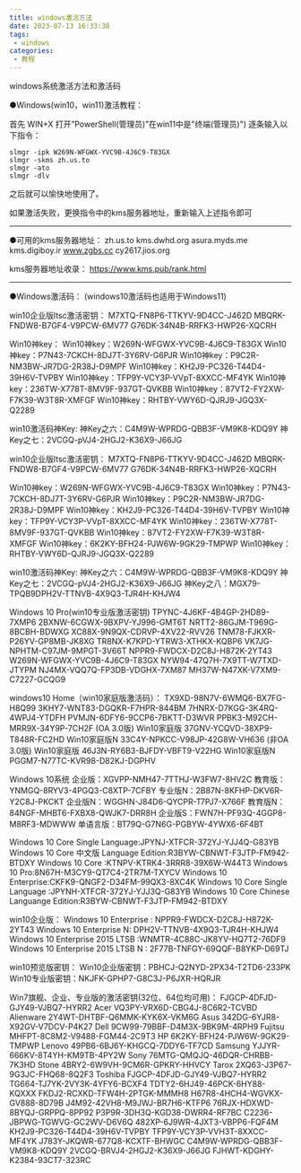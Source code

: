 ```yaml
---
title: windows激活方法
date: 2023-07-13 16:33:38
tags:
 - windows
categories:
 - 教程
---
```

windows系统激活方法和激活码
<!-- more -->
●Windows(win10，win11)激活教程：

首先 WIN+X 打开”PowerShell(管理员)”在win11中是"终端(管理员)")
逐条输入以下指令：

    slmgr -ipk W269N-WFGWX-YVC9B-4J6C9-T83GX
    slmgr -skms zh.us.to
    slmgr -ato
    slmgr -dlv

之后就可以愉快地使用了。

如果激活失败，更换指令中的kms服务器地址，重新输入上述指令即可

-----------------------------------------------------------------------------

●可用的kms服务器地址：
zh.us.to
kms.dwhd.org
asura.myds.me
kms.digiboy.ir
www.zgbs.cc
cy2617.jios.org

kms服务器地址收录：
https://www.kms.pub/rank.html

------------------------------------------------------------------------------

●Windows激活码：
(windows10激活码也适用于Windows11)

win10企业版ltsc激活密钥：
M7XTQ-FN8P6-TTKYV-9D4CC-J462D
MBQRK-FNDW8-B7GF4-V9PCW-6MV77
G76DK-34N4B-RRFK3-HWP26-XQCRH

Win10神key：
Win10神key：W269N-WFGWX-YVC9B-4J6C9-T83GX
Win10神key：P7N43-7CKCH-8DJ7T-3Y6RV-G6PJR
Win10神key：P9C2R-NM3BW-JR7DG-2R38J-D9MPF
Win10神key：KH2J9-PC326-T44D4-39H6V-TVPBY
Win10神key：TFP9Y-VCY3P-VVpT-8XXCC-MF4YK
Win10神key：236TW-X778T-8MV9F-937GT-QVKBB
Win10神key：87VT2-FY2XW-F7K39-W3T8R-XMFGF
Win10神key：RHTBY-VWY6D-QJRJ9-JGQ3X-Q2289

win10激活码神Key:
神Key之六：C4M9W-WPRDG-QBB3F-VM9K8-KDQ9Y
神Key之七：2VCGQ-pVJ4-2HGJ2-K36X9-J66JG

win10企业版ltsc激活密钥：
M7XTQ-FN8P6-TTKYV-9D4CC-J462D
MBQRK-FNDW8-B7GF4-V9PCW-6MV77
G76DK-34N4B-RRFK3-HWP26-XQCRH

Win10神key：W269N-WFGWX-YVC9B-4J6C9-T83GX
Win10神key：P7N43-7CKCH-8DJ7T-3Y6RV-G6PJR
Win10神key：P9C2R-NM3BW-JR7DG-2R38J-D9MPF
Win10神key：KH2J9-PC326-T44D4-39H6V-TVPBY
Win10神key：TFP9Y-VCY3P-VVpT-8XXCC-MF4YK
Win10神key：236TW-X778T-8MV9F-937GT-QVKBB
Win10神key：87VT2-FY2XW-F7K39-W3T8R-XMFGF
Win10神key：6K2KY-BFH24-PJW6W-9GK29-TMPWP
Win10神key：RHTBY-VWY6D-QJRJ9-JGQ3X-Q2289

win10激活码神Key:
神Key之六：C4M9W-WPRDG-QBB3F-VM9K8-KDQ9Y
神Key之七：2VCGQ-pVJ4-2HGJ2-K36X9-J66JG
神Key之八：MGX79-TPQB9DPH2V-TTNVB-4X9Q3-TJR4H-KHJW4

Windows 10 Pro(win10专业版激活密钥)
TPYNC-4J6KF-4B4GP-2HD89-7XMP6
2BXNW-6CGWX-9BXPV-YJ996-GMT6T
NRTT2-86GJM-T969G-8BCBH-BDWXG
XC88X-9N9QX-CDRVP-4XV22-RVV26
TNM78-FJKXR-P26YV-GP8MB-JK8XG
TR8NX-K7KPD-YTRW3-XTHKX-KQBP6
VK7JG-NPHTM-C97JM-9MPGT-3V66T
NPPR9-FWDCX-D2C8J-H872K-2YT43
W269N-WFGWX-YVC9B-4J6C9-T83GX
NYW94-47Q7H-7X9TT-W7TXD-JTYPM
NJ4MX-VQQ7Q-FP3DB-VDGHX-7XM87
MH37W-N47XK-V7XM9-C7227-GCQG9

windows10 Home（win10家庭版激活码）：
TX9XD-98N7V-6WMQ6-BX7FG-H8Q99
3KHY7-WNT83-DGQKR-F7HPR-844BM
7HNRX-D7KGG-3K4RQ-4WPJ4-YTDFH
PVMJN-6DFY6-9CCP6-7BKTT-D3WVR
PPBK3-M92CH-MRR9X-34Y9P-7CH2F
(OA 3.0版)
Win10家庭版 37GNV-YCQVD-38XP9-T848R-FC2HD
Win10家庭版N 33C4Y-NPKCC-V98JP-42G8W-VH636
(非OA 3.0版)
Win10家庭版 46J3N-RY6B3-BJFDY-VBFT9-V22HG
Win10家庭版N PGGM7-N77TC-KVR98-D82KJ-DGPHV

Windows 10系统
企业版：XGVPP-NMH47-7TTHJ-W3FW7-8HV2C
教育版：YNMGQ-8RYV3-4PGQ3-C8XTP-7CFBY
专业版N：2B87N-8KFHP-DKV6R-Y2C8J-PKCKT
企业版N：WGGHN-J84D6-QYCPR-T7PJ7-X766F
教育版N：84NGF-MHBT6-FXBX8-QWJK7-DRR8H
企业版S：FWN7H-PF93Q-4GGP8-M8RF3-MDWWW
单语言版：BT79Q-G7N6G-PGBYW-4YWX6-6F4BT

Windows 10 Core Single Language:JPYNJ-XTFCR-372YJ-YJJ4Q-G83YB
Windows 10 Core 中文版 Language Edition:R3BYW-CBNWT-F3JTP-FM942-BTDXY
Windows 10 Core :KTNPV-KTRK4-3RRR8-39X6W-W44T3
Windows 10 Pro:8N67H-M3CY9-QT7C4-2TR7M-TXYCV
Windows 10 Enterprise:CKFK9-QNGF2-D34FM-99QX3-8XC4K
Windows 10 Core Single Language :JPYNH-XTFCR-372YJ-YJJ3Q-G83YB
Windows 10 Core Chinese Languange Edition:R3BYW-CBNWT-F3JTP-FM942-BTDXY

win10企业版：
Windows 10 Enterprise : NPPR9-FWDCX-D2C8J-H872K-2YT43
Windows 10 Enterprise N: DPH2V-TTNVB-4X9Q3-TJR4H-KHJW4
Windows 10 Enterprise 2015 LTSB :WNMTR-4C88C-JK8YV-HQ7T2-76DF9
Windows 10 Enterprise 2015 LTSB N : 2F77B-TNFGY-69QQF-B8YKP-D69TJ

win10预览版密钥：
Win10企业版密钥：PBHCJ-Q2NYD-2PX34-T2TD6-233PK
Win10专业版密钥：NKJFK-GPHP7-G8C3J-P6JXR-HQRJR

Win7旗舰、企业、专业版的激活密钥(32位、64位均可用)：
FJGCP-4DFJD-GJY49-VJBQ7-HYRR2 Acer
VQ3PY-VRX6D-CBG4J-8C6R2-TCVBD Alienware
2Y4WT-DHTBF-Q6MMK-KYK6X-VKM6G Asus
342DG-6YJR8-X92GV-V7DCV-P4K27 Dell
9CW99-79BBF-D4M3X-9BK9M-4RPH9 Fujitsu
MHFPT-8C8M2-V9488-FGM44-2C9T3 HP
6K2KY-BFH24-PJW6W-9GK29-TMPWP Lenovo
49PB6-6BJ6Y-KHGCQ-7DDY6-TF7CD Samsung
YJJYR-666KV-8T4YH-KM9TB-4PY2W Sony
76MTG-QMQJQ-46DQR-CHRBB-7K3HD Stone
4BRY2-6W9VH-9CM6R-GPKRY-HHVCY Tarox
2XQ63-J3P67-9G3JC-FHQ68-8Q2F3 Toshiba
FJGCP-4DFJD-GJY49-VJBQ7-HYRR2
TG664-TJ7YK-2VY3K-4YFY6-BCXF4
TDTY2-6HJ49-46PCK-6HY88-KQXXX
FKDJ2-RCXKD-TFW4H-2PTGK-MMMH8
H67R8-4HCH4-WGVKX-GV888-8D79B
J4M92-42VH8-M9JWJ-BR7H6-KTFP6
76RJX-HDXWD-8BYQJ-GRPPQ-8PP92
P3P9R-3DH3Q-KGD38-DWRR4-RF7BC
C2236-JBPWG-TGWVG-GC2WV-D6V6Q
482XP-6J9WR-4JXT3-VBPP6-FQF4M
KH2J9-PC326-T44D4-39H6V-TVPBY
TFP9Y-VCY3P-VVH3T-8XXCC-MF4YK
J783Y-JKQWR-677Q8-KCXTF-BHWGC
C4M9W-WPRDG-QBB3F-VM9K8-KDQ9Y
2VCGQ-BRVJ4-2HGJ2-K36X9-J66JG
FJHWT-KDGHY-K2384-93CT7-323RC

